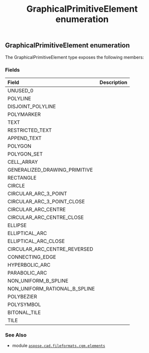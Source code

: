 ﻿---
title: GraphicalPrimitiveElement enumeration
second_title: Aspose.CAD for Python via .NET API References
description: 
type: docs
weight: 150
url: /python-net/aspose.cad.fileformats.cgm.elements/graphicalprimitiveelement/
is_root: false
---

## GraphicalPrimitiveElement enumeration



The GraphicalPrimitiveElement type exposes the following members:

### Fields
| Field | Description |
| :- | :- |
| UNUSED_0 |  |
| POLYLINE |  |
| DISJOINT_POLYLINE |  |
| POLYMARKER |  |
| TEXT |  |
| RESTRICTED_TEXT |  |
| APPEND_TEXT |  |
| POLYGON |  |
| POLYGON_SET |  |
| CELL_ARRAY |  |
| GENERALIZED_DRAWING_PRIMITIVE |  |
| RECTANGLE |  |
| CIRCLE |  |
| CIRCULAR_ARC_3_POINT |  |
| CIRCULAR_ARC_3_POINT_CLOSE |  |
| CIRCULAR_ARC_CENTRE |  |
| CIRCULAR_ARC_CENTRE_CLOSE |  |
| ELLIPSE |  |
| ELLIPTICAL_ARC |  |
| ELLIPTICAL_ARC_CLOSE |  |
| CIRCULAR_ARC_CENTRE_REVERSED |  |
| CONNECTING_EDGE |  |
| HYPERBOLIC_ARC |  |
| PARABOLIC_ARC |  |
| NON_UNIFORM_B_SPLINE |  |
| NON_UNIFORM_RATIONAL_B_SPLINE |  |
| POLYBEZIER |  |
| POLYSYMBOL |  |
| BITONAL_TILE |  |
| TILE |  |



### See Also
* module [`aspose.cad.fileformats.cgm.elements`](..)
